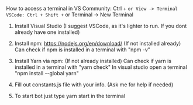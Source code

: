 How to access a terminal in VS
    Community: Ctrl + ` or View -> Terminal
    VSCode: Ctrl + Shift + ` or Terminal -> New Terminal

1) Install Visual Studio (I suggest VSCode, as it's lighter to run.  If you dont already have one installed)
2) Install npm: https://nodejs.org/en/download/  (If not installed already)
    Can check if npm is installed in a terminal with "npm -v"
3) Install Yarn via npm:  (If not already installed)
    Can check if yarn is installed in a terminal with "yarn check"
    In visual studio open a terminal 
    "npm install --global yarn"

4) Fill out constants.js file with your info. (Ask me for help if needed)
5) To start bot just type yarn start in the terminal